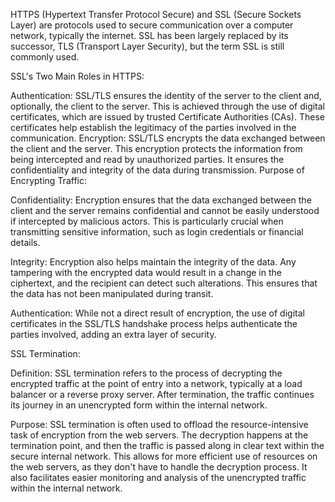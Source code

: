 HTTPS (Hypertext Transfer Protocol Secure) and SSL (Secure Sockets Layer) are protocols used to secure communication over a computer network, typically the internet. SSL has been largely replaced by its successor, TLS (Transport Layer Security), but the term SSL is still commonly used.

SSL's Two Main Roles in HTTPS:

Authentication: SSL/TLS ensures the identity of the server to the client and, optionally, the client to the server. This is achieved through the use of digital certificates, which are issued by trusted Certificate Authorities (CAs). These certificates help establish the legitimacy of the parties involved in the communication.
Encryption: SSL/TLS encrypts the data exchanged between the client and the server. This encryption protects the information from being intercepted and read by unauthorized parties. It ensures the confidentiality and integrity of the data during transmission.
Purpose of Encrypting Traffic:

Confidentiality: Encryption ensures that the data exchanged between the client and the server remains confidential and cannot be easily understood if intercepted by malicious actors. This is particularly crucial when transmitting sensitive information, such as login credentials or financial details.

Integrity: Encryption also helps maintain the integrity of the data. Any tampering with the encrypted data would result in a change in the ciphertext, and the recipient can detect such alterations. This ensures that the data has not been manipulated during transit.

Authentication: While not a direct result of encryption, the use of digital certificates in the SSL/TLS handshake process helps authenticate the parties involved, adding an extra layer of security.

SSL Termination:

Definition: SSL termination refers to the process of decrypting the encrypted traffic at the point of entry into a network, typically at a load balancer or a reverse proxy server. After termination, the traffic continues its journey in an unencrypted form within the internal network.

Purpose: SSL termination is often used to offload the resource-intensive task of encryption from the web servers. The decryption happens at the termination point, and then the traffic is passed along in clear text within the secure internal network. This allows for more efficient use of resources on the web servers, as they don't have to handle the decryption process. It also facilitates easier monitoring and analysis of the unencrypted traffic within the internal network.
